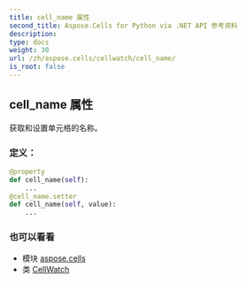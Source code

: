 ```yaml
---
title: cell_name 属性
second_title: Aspose.Cells for Python via .NET API 参考资料
description:
type: docs
weight: 30
url: /zh/aspose.cells/cellwatch/cell_name/
is_root: false
---
```

## cell_name 属性

获取和设置单元格的名称。
### 定义：
```python
@property
def cell_name(self):
    ...
@cell_name.setter
def cell_name(self, value):
    ...
```

### 也可以看看
* 模块 [aspose.cells](../../)
* 类 [CellWatch](/cells/python-net/zh/aspose.cells/cellwatch)
